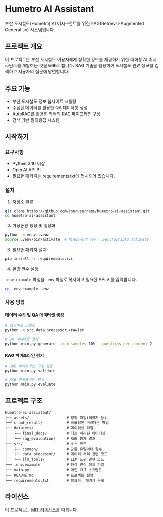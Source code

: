# Humetro AI Assistant

부산 도시철도(Humetro) AI 어시스턴트를 위한 RAG(Retrieval-Augmented Generation) 시스템입니다.

## 프로젝트 개요

이 프로젝트는 부산 도시철도 이용자에게 정확한 정보를 제공하기 위한 대화형 AI 어시스턴트를 개발하는 것을 목표로 합니다. RAG 기술을 활용하여 도시철도 관련 정보를 검색하고 사용자의 질문에 답변합니다.

## 주요 기능

- 부산 도시철도 정보 웹사이트 크롤링
- 수집된 데이터를 활용한 QA 데이터셋 생성
- AutoRAG를 활용한 최적의 RAG 파이프라인 구성
- 검색 기반 질의응답 시스템

## 시작하기

### 요구사항

- Python 3.10 이상
- OpenAI API 키
- 필요한 패키지는 requirements.txt에 명시되어 있습니다.

### 설치

1. 저장소 클론

```bash
git clone https://github.com/yourusername/humetro-ai-assistant.git
cd humetro-ai-assistant
```

2. 가상환경 생성 및 활성화

```bash
python -m venv .venv
source .venv/bin/activate  # Windows의 경우: .venv\Scripts\activate
```

3. 필요한 패키지 설치

```bash
pip install -r requirements.txt
```

4. 환경 변수 설정

`.env.example` 파일을 `.env` 파일로 복사하고 필요한 API 키를 입력합니다.

```bash
cp .env.example .env
```

### 사용 방법

#### 데이터 수집 및 QA 데이터셋 생성

```bash
# 웹사이트 크롤링
python -m src.data_processor.crawler

# QA 데이터셋 생성
python main.py generate --num-samples 100 --questions-per-content 2
```

#### RAG 파이프라인 평가

```bash
# RAG 파이프라인 구성 검증
python main.py validate

# RAG 파이프라인 평가
python main.py evaluate
```

## 프로젝트 구조

```
humetro-ai-assistant/
├── assets/                 # 정적 파일(이미지 등)
├── crawl_result/           # 크롤링된 마크다운 파일
├── datasets/               # 데이터셋 파일
│   ├── final_docs/         # 최종 처리된 데이터셋
│   └── rag_evaluation/     # RAG 평가 결과
├── src/                    # 소스 코드
│   ├── common/             # 공통 유틸리티 함수
│   ├── data_processor/     # 데이터 처리 관련 코드
│   └── llm_tools/          # LLM 도구 관련 코드
├── .env.example            # 환경 변수 예제 파일
├── main.py                 # 메인 CLI 스크립트
├── README.md               # 프로젝트 설명
└── requirements.txt        # 필요한, 패키지 목록
```

## 라이선스

이 프로젝트는 [MIT 라이선스](LICENSE)를 따릅니다.

